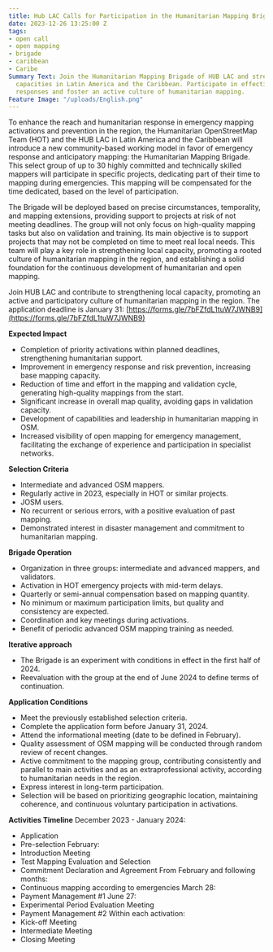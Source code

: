 ```yaml
---
title: Hub LAC Calls for Participation in the Humanitarian Mapping Brigade
date: 2023-12-26 13:25:00 Z
tags:
- open call
- open mapping
- brigade
- caribbean
- Caribe
Summary Text: Join the Humanitarian Mapping Brigade of HUB LAC and strengthen local
  capacities in Latin America and the Caribbean. Participate in effective emergency
  responses and foster an active culture of humanitarian mapping.
Feature Image: "/uploads/English.png"
---
```


To enhance the reach and humanitarian response in emergency mapping activations and prevention in the region, the Humanitarian OpenStreetMap Team (HOT) and the HUB LAC in Latin America and the Caribbean will introduce a new community-based working model in favor of emergency response and anticipatory mapping: the Humanitarian Mapping Brigade. This select group of up to 30 highly committed and technically skilled mappers will participate in specific projects, dedicating part of their time to mapping during emergencies. This mapping will be compensated for the time dedicated, based on the level of participation.

The Brigade will be deployed based on precise circumstances, temporality, and mapping extensions, providing support to projects at risk of not meeting deadlines. The group will not only focus on high-quality mapping tasks but also on validation and training. Its main objective is to support projects that may not be completed on time to meet real local needs. This team will play a key role in strengthening local capacity, promoting a rooted culture of humanitarian mapping in the region, and establishing a solid foundation for the continuous development of humanitarian and open mapping.

Join HUB LAC and contribute to strengthening local capacity, promoting an active and participatory culture of humanitarian mapping in the region. The application deadline is January 31: [https://forms.gle/7bFZfdL1tuW7JWNB9](https://forms.gle/7bFZfdL1tuW7JWNB9)

**Expected Impact**
* Completion of priority activations within planned deadlines, strengthening humanitarian support.
* Improvement in emergency response and risk prevention, increasing base mapping capacity.
* Reduction of time and effort in the mapping and validation cycle, generating high-quality mappings from the start.
* Significant increase in overall map quality, avoiding gaps in validation capacity.
* Development of capabilities and leadership in humanitarian mapping in OSM.
* Increased visibility of open mapping for emergency management, facilitating the exchange of experience and participation in specialist networks.

**Selection Criteria**
* Intermediate and advanced OSM mappers.
* Regularly active in 2023, especially in HOT or similar projects.
* JOSM users.
* No recurrent or serious errors, with a positive evaluation of past mapping.
* Demonstrated interest in disaster management and commitment to humanitarian mapping.

**Brigade Operation**
* Organization in three groups: intermediate and advanced mappers, and validators.
* Activation in HOT emergency projects with mid-term delays.
* Quarterly or semi-annual compensation based on mapping quantity.
* No minimum or maximum participation limits, but quality and consistency are expected.
* Coordination and key meetings during activations.
* Benefit of periodic advanced OSM mapping training as needed.

**Iterative approach**
* The Brigade is an experiment with conditions in effect in the first half of 2024.
* Reevaluation with the group at the end of June 2024 to define terms of continuation.

**Application Conditions**
* Meet the previously established selection criteria.
* Complete the application form before January 31, 2024.
* Attend the informational meeting (date to be defined in February).
* Quality assessment of OSM mapping will be conducted through random review of recent changes.
* Active commitment to the mapping group, contributing consistently and parallel to main activities and as an extraprofessional activity, according to humanitarian needs in the region.
* Express interest in long-term participation.
* Selection will be based on prioritizing geographic location, maintaining coherence, and continuous voluntary participation in activations.

**Activities Timeline**
December 2023 - January 2024:
* Application
* Pre-selection
February:
* Introduction Meeting
* Test Mapping
Evaluation and Selection
* Commitment Declaration and Agreement
From February and following months:
* Continuous mapping according to emergencies
March 28:
* Payment Management #1
June 27:
* Experimental Period Evaluation Meeting
* Payment Management #2
Within each activation:
* Kick-off Meeting
* Intermediate Meeting
* Closing Meeting
